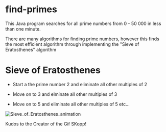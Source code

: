 # find-primes
This Java program searches for all prime numbers from 0 - 50 000 in less than one minute.

There are many algorithms for finding prime numbers, however this finds the most efficient algorithm through implementing the "Sieve of Eratosthenes" algorithm

# Sieve of Eratosthenes
- Start a the prime number 2 and eliminate all other multiples of 2

- Move on to 3 and elminate all other multiples of 3

- Move on to 5 and eliminate all other multiples of 5 etc...


![Sieve_of_Eratosthenes_animation](https://user-images.githubusercontent.com/59797227/105047827-d26d9f00-5a38-11eb-8242-3ca2cbfda342.gif)


Kudos to the Creator of the Gif SKopp!
